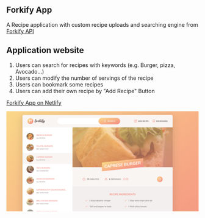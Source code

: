 ## Forkify App

A Recipe application with custom recipe uploads and searching engine from [Forkify API](https://forkify-api.herokuapp.com/v2)

## Application website
1. Users can search for recipes with keywords (e.g. Burger, pizza, Avocado...)
2. Users can modify the number of servings of the recipe
3. Users can bookmark some recipes
4. Users can add their own recipe by "Add Recipe" Button

[Forkify App on Netlify](https://heik922-forkify.netlify.app/)

![image](https://raw.githubusercontent.com/heik922/forkify/main/Fork.png)

